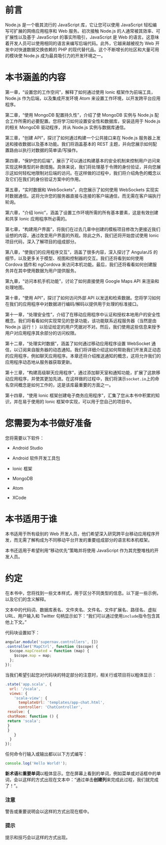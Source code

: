 # 前言

Node.js 是一个极其流行的 JavaScript 库，它让您可以使用 JavaScript 轻松编写可扩展的网络应用程序和 Web 服务。初次接触 Node.js 的人通常被其效率、可扩展性以及基于 JavaScript 的事实所吸引，JavaScript 是 Web 的语言。这意味着开发人员可以使用相同的语言来编写后端代码。此外，它越来越被视为 Web 开发中对快速数据交换依赖的 PHP 的现代替代品。这个不断增长的社区和大量可用的模块使 Node.js 成为最具吸引力的开发环境之一。

# 本书涵盖的内容

第一章，“设置您的工作空间”，解释了如何通过使用 Ionic 框架作为前端工具，Node.js 作为后端，以及集成开发环境 Atom 来设置工作环境，以开发跨平台应用程序。

第二章，“使用 MongoDB 配置持久性”，介绍了使 MongoDB 实例与 Node.js 配合工作所需的必要配置。您将学习如何设置安全性和数据库，安装适用于 Node.js 的相关 MongoDB 驱动程序，并从 Node.js 实例与数据库通信。

第三章，“创建 API”，探讨了如何通过构建一个公共接口来在 Node.js 服务器上发送和接收数据以及基本功能。我们将涵盖基本的 REST 主题，并向您展示如何配置路由以执行对数据的简单读/写操作。

第四章，“保护您的后端”，展示了可以通过构建基本的安全机制来控制用户访问来实现这种类型的补救措施。具体来说，我们将处理基于令牌的身份验证，并向您展示这如何轻松地限制对后端的访问。在这样做的过程中，我们将介绍角色的概念以及它们在我们的身份验证方案中的作用。

第五章，“实时数据和 WebSockets”，向您展示了如何使用 WebSockets 实现实时数据通信。这将允许您的服务器直接与连接的客户端通信，而无需在客户端执行轮询。

第六章，“介绍 Ionic”，涵盖了设置工作环境所需的所有基本要素，这是有效创建和共享 Ionic 应用程序所必需的。

第七章，“构建用户界面”，将我们在过去几章中创建的模板项目修改为更接近我们设想的内容，通过改变用户界面的外观。除此之外，我们还将开始尝试使用 Ionic 项目代码，深入了解项目的组成部分。

第八章，“使我们的应用程序交互”，涵盖了很多内容，深入探讨了 AngularJS 的细节，以及更多关于模型、视图和控制器的交互。我们还将看到如何使用 Cordova 插件和 ngCordova 来访问本机功能。最后，我们还将看看如何创建服务并在其中使用数据为用户提供服务。

第九章，“访问本机手机功能”，讨论了如何直接使用 Google Maps API 来渲染和处理地图。

第十章，“使用 API”，探讨了如何访问外部 API 以发送和检索数据。您将学习如何在我们的应用程序中对数据进行编码/解码以提供用于处理的标准接口。

第十一章，“处理安全性”，介绍了在移动应用程序中认证和授权本地用户的安全性概念。我们将看看如何实现常见的登录功能，该功能联系远程服务器（当然是由 Node.js 运行！）以验证给定的用户凭据对不对。然后，我们使用这些信息来授予用户对应用程序其余部分的访问权限。

第十二章，“处理实时数据”，涵盖了如何通过移动应用程序设置 WebSocket 通信，以订阅来自服务器的动态通知。我们将详细介绍这如何帮助我们开发真正动态的应用程序，例如聊天应用程序。本章还将介绍推送通知的概念，这将允许我们的应用程序动态地从服务器获取更新。

第十三章，“构建高级聊天应用程序”，通过添加聊天室和通知功能，扩展了这款移动应用程序，并使其更加先进。在这样做的过程中，我们将演示`socket.io`上的命名空间概念是如何工作的，这是该库最重要的方面之一。

第十四章，“使用 Ionic 框架创建电子商务应用程序”，汇集了您从本书中积累的知识，并在易于使用的 Ionic 框架中实现，可以用于您自己的项目中。

# 您需要为本书做好准备

您将需要以下软件：

+   Android Studio

+   Android 软件开发工具包

+   Ionic 框架

+   MongoDB

+   Atom

+   XCode

# 本书适用于谁

本书适用于所有级别的 Web 开发人员，他们希望深入研究跨平台移动应用程序开发，而无需了解构成为不同移动平台开发的重要组成部分的语言和本机框架。

本书还适用于希望利用“移动优先”策略并将使用 JavaScript 作为其完整堆栈的开发人员。

# 约定

在本书中，您将找到一些文本样式，用于区分不同类型的信息。以下是一些示例，以及它们的含义解释。

文本中的代码词、数据库表名、文件夹名、文件名、文件扩展名、路径名、虚拟 URL、用户输入和 Twitter 句柄显示如下：“我们可以通过使用`include`指令包含其他上下文。”

代码块设置如下：

```js
angular.module('supernav.controllers', [])
.controller('MapCtrl', function ($scope) {
  $scope.mapCreated = function (map) {
    $scope.map = map;
  };
});
```

当我们希望引起您对代码块的特定部分的注意时，相关行或项目将以粗体显示：

```js
.state('app.scala', {
  url: '/scala',
  views: {
    'scala-view': {
      templateUrl: 'templates/app-chat.html',
      controller: 'ChatController',
 resolve: {
 chatRoom: function () {
 return 'scala';
 }
 }
    }
  }
});
```

任何命令行输入或输出都以以下方式编写：

```js
console.log('Hello World!');

```

**新术语**和**重要单词**以粗体显示。您在屏幕上看到的单词，例如菜单或对话框中的单词，会以这样的方式出现在文本中：“通过单击**创建列**来完成此过程，我们就完成了！”。

### 注意

警告或重要说明会以这样的方式出现在框中。

### 提示

提示和技巧会以这样的方式出现。
